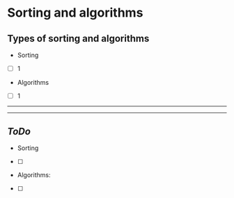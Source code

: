 # Sorting and algorithms

## Types of sorting and algorithms

* Sorting
- [ ] 1 
* Algorithms
- [ ] 1

---

---

## *ToDo*  
* Sorting
- [ ] 
* Algorithms:
- [ ] 